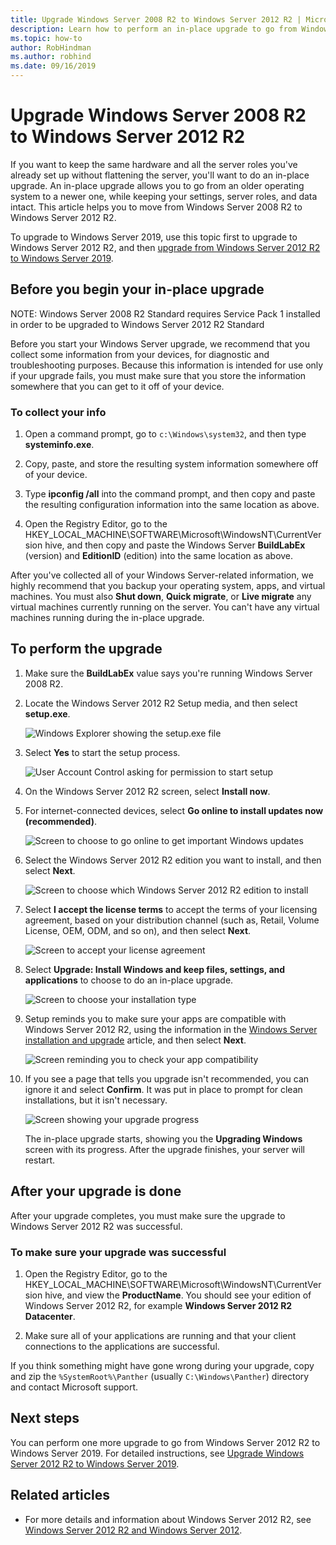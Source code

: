 ```yaml
---
title: Upgrade Windows Server 2008 R2 to Windows Server 2012 R2 | Microsoft Docs
description: Learn how to perform an in-place upgrade to go from Windows Server 2008 R2 to Windows Server 2012 R2.
ms.topic: how-to
author: RobHindman
ms.author: robhind
ms.date: 09/16/2019
---
```


# Upgrade Windows Server 2008 R2 to Windows Server 2012 R2

If you want to keep the same hardware and all the server roles you've already set up without flattening the server, you'll want to do an in-place upgrade. An in-place upgrade allows you to go from an older operating system to a newer one, while keeping your settings, server roles, and data intact. This article helps you to move from Windows Server 2008 R2 to Windows Server 2012 R2.

To upgrade to Windows Server 2019, use this topic first to upgrade to Windows Server 2012 R2, and then [upgrade from Windows Server 2012 R2 to Windows Server 2019](upgrade-2012r2-to-2019.md).

## Before you begin your in-place upgrade

NOTE: Windows Server 2008 R2 Standard requires Service Pack 1 installed in order to be upgraded to Windows Server 2012 R2 Standard

Before you start your Windows Server upgrade, we recommend that you collect some information from your devices, for diagnostic and troubleshooting purposes. Because this information is intended for use only if your upgrade fails, you must make sure that you store the information somewhere that you can get to it off of your device.

### To collect your info

1. Open a command prompt, go to `c:\Windows\system32`, and then type **systeminfo.exe**.

2. Copy, paste, and store the resulting system information somewhere off of your device.

3. Type **ipconfig /all** into the command prompt, and then copy and paste the resulting configuration information into the same location as above.

4. Open the Registry Editor, go to the HKEY_LOCAL_MACHINE\SOFTWARE\Microsoft\WindowsNT\CurrentVersion hive, and then copy and paste the Windows Server **BuildLabEx** (version) and **EditionID** (edition) into the same location as above.

After you've collected all of your Windows Server-related information, we highly recommend that you backup your operating system, apps, and virtual machines. You must also **Shut down**, **Quick migrate**, or **Live migrate** any virtual machines currently running on the server. You can't have any virtual machines running during the in-place upgrade.

## To perform the upgrade

1. Make sure the **BuildLabEx** value says you're running Windows Server 2008 R2.

2. Locate the Windows Server 2012 R2 Setup media, and then select **setup.exe**.

    ![Windows Explorer showing the setup.exe file](media/upgrade-2008r2-2012r2/setup-2012r2.png)

3. Select **Yes** to start the setup process.

    ![User Account Control asking for permission to start setup](media/upgrade-2008r2-2012r2/start-setup-uac-box.png)

4. On the Windows Server 2012 R2 screen, select **Install now**.

5. For internet-connected devices, select **Go online to install updates now (recommended)**.

    ![Screen to choose to go online to get important Windows updates](media/upgrade-2008r2-2012r2/imp-updates-win-setup.png)

6. Select the Windows Server 2012 R2 edition you want to install, and then select **Next**.

    ![Screen to choose which Windows Server 2012 R2 edition to install](media/upgrade-2008r2-2012r2/select-os-edition.png)

7. Select **I accept the license terms** to accept the terms of your licensing agreement, based on your distribution channel (such as, Retail, Volume License, OEM, ODM, and so on), and then select **Next**.

    ![Screen to accept your license agreement](media/upgrade-2008r2-2012r2/license-terms.png)

8. Select **Upgrade: Install Windows and keep files, settings, and applications** to choose to do an in-place upgrade.

    ![Screen to choose your installation type](media/upgrade-2008r2-2012r2/choose-install-upgrade.png)

9. Setup reminds you to make sure your apps are compatible with Windows Server 2012 R2, using the information in the [Windows Server installation and upgrade](../get-started/installation-and-upgrade.md) article, and then select **Next**.

    ![Screen reminding you to check your app compatibility](media/upgrade-2008r2-2012r2/compatibility-report.png)

10. If you see a page that tells you upgrade isn't recommended, you can ignore it and select **Confirm**. It was put in place to prompt for clean installations, but it isn't necessary.

    ![Screen showing your upgrade progress](media/upgrade-2008r2-2012r2/upgrading-windows-with-progress.png)

    The in-place upgrade starts, showing you the **Upgrading Windows** screen with its progress. After the upgrade finishes, your server will restart.

## After your upgrade is done

After your upgrade completes, you must make sure the upgrade to Windows Server 2012 R2 was successful.

### To make sure your upgrade was successful

1. Open the Registry Editor, go to the HKEY_LOCAL_MACHINE\SOFTWARE\Microsoft\WindowsNT\CurrentVersion hive, and view the **ProductName**. You should see your edition of Windows Server 2012 R2, for example **Windows Server 2012 R2 Datacenter**.

2. Make sure all of your applications are running and that your client connections to the applications are successful.

If you think something might have gone wrong during your upgrade, copy and zip the `%SystemRoot%\Panther` (usually `C:\Windows\Panther`) directory and contact Microsoft support.

## Next steps

You can perform one more upgrade to go from Windows Server 2012 R2 to Windows Server 2019. For detailed instructions, see [Upgrade Windows Server 2012 R2 to Windows Server 2019](upgrade-2012r2-to-2019.md).

## Related articles

- For more details and information about Windows Server 2012 R2, see [Windows Server 2012 R2 and Windows Server 2012](/previous-versions/windows/it-pro/windows-server-2012-R2-and-2012/hh801901(v=ws.11)).
